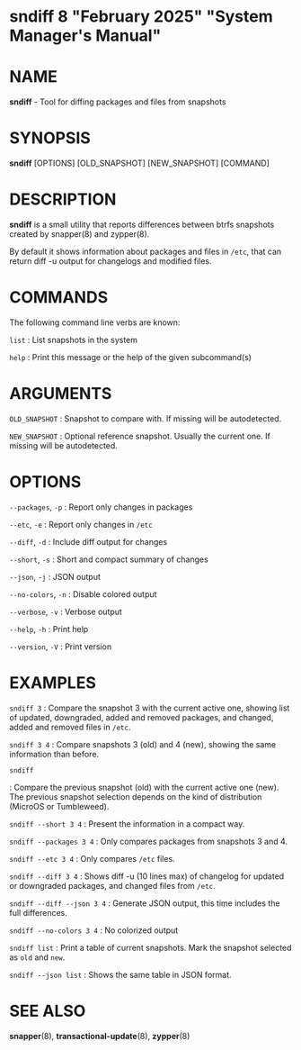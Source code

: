 sndiff 8 "February 2025" "System Manager's Manual"
==================================================

# NAME

**sndiff** - Tool for diffing packages and files from snapshots

# SYNOPSIS
**sndiff** [OPTIONS] [OLD_SNAPSHOT] [NEW_SNAPSHOT] [COMMAND]

# DESCRIPTION

**sndiff** is a small utility that reports differences between btrfs snapshots created by snapper(8) and zypper(8).

By default it shows information about packages and files in `/etc`, that can return diff -u output for changelogs and modified files.

# COMMANDS

The following command line verbs are known:

`list`
: List snapshots in the system

`help`
: Print this message or the help of the given subcommand(s)

# ARGUMENTS

`OLD_SNAPSHOT`
: Snapshot to compare with.  If missing will be autodetected.

`NEW_SNAPSHOT`
: Optional reference snapshot.  Usually the current one.  If missing will be autodetected.

# OPTIONS

`--packages`, `-p`
: Report only changes in packages

`--etc`, `-e`
: Report only changes in `/etc`

`--diff`, `-d`
: Include diff output for changes

`--short`, `-s`
: Short and compact summary of changes

`--json`, `-j`
: JSON output

`--no-colors`, `-n`
: Disable colored output

`--verbose`, `-v`
: Verbose output

`--help`, `-h`
: Print help

`--version`, `-V`
: Print version

# EXAMPLES

`sndiff 3`
: Compare the snapshot 3 with the current active one, showing list
  of updated, downgraded, added and removed packages, and changed,
  added and removed files in `/etc`.

`sndiff 3 4`
: Compare snapshots 3 (old) and 4 (new), showing the same information
  than before.

`sndiff`

: Compare the previous snapshot (old) with the current active one
  (new).  The previous snapshot selection depends on the kind of
  distribution (MicroOS or Tumbleweed).

`sndiff --short 3 4`
: Present the information in a compact way.

`sndiff --packages 3 4`
: Only compares packages from snapshots 3 and 4.

`sndiff --etc 3 4`
: Only compares `/etc` files.

`sndiff --diff 3 4`
: Shows diff -u (10 lines max) of changelog for updated or downgraded
  packages, and changed files from `/etc`.

`sndiff --diff --json 3 4`
: Generate JSON output, this time includes the full differences.

`sndiff --no-colors 3 4`
: No colorized output

`sndiff list`
: Print a table of current snapshots.  Mark the snapshot selected as
  `old` and `new`.

`sndiff --json list`
: Shows the same table in JSON format.

# SEE ALSO
**snapper**(8), **transactional-update**(8), **zypper**(8)
